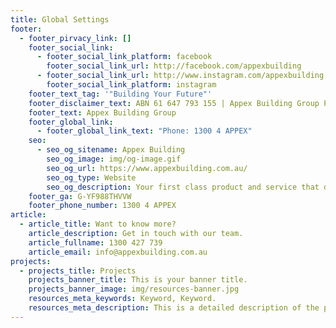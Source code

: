 ```yaml
---
title: Global Settings
footer:
  - footer_pirvacy_link: []
    footer_social_link:
      - footer_social_link_platform: facebook
        footer_social_link_url: http://facebook.com/appexbuilding
      - footer_social_link_url: http://www.instagram.com/appexbuilding
        footer_social_link_platform: instagram
    footer_text_tag: '"Building Your Future"'
    footer_disclaimer_text: ABN 61 647 793 155 | Appex Building Group Pty Ltd
    footer_text: Appex Building Group
    footer_global_link:
      - footer_global_link_text: "Phone: 1300 4 APPEX"
    seo:
      - seo_og_sitename: Appex Building
        seo_og_image: img/og-image.gif
        seo_og_url: https://www.appexbuilding.com.au/
        seo_og_type: Website
        seo_og_description: Your first class product and service that doesn’t cost the earth.
    footer_ga: G-YF988THVVW
    footer_phone_number: 1300 4 APPEX
article:
  - article_title: Want to know more?
    article_description: Get in touch with our team.
    article_fullname: 1300 427 739
    article_email: info@appexbuilding.com.au
projects:
  - projects_title: Projects
    projects_banner_title: This is your banner title.
    projects_banner_image: img/resources-banner.jpg
    resources_meta_keywords: Keyword, Keyword.
    resources_meta_description: This is a detailed description of the page.
---
```


